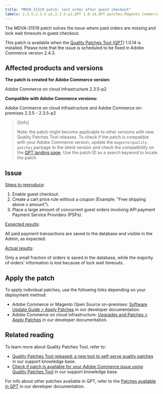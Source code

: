 ```yaml
---
title: "MDVA-31519 patch: lost order after guest checkout"
labels: 2.3.5,2.3.5-p1,2.3.5-p2,QPT 1.0.14,QPT patches,Magento Commerce,Magento Commerce Cloud,Quality Patches Tool,guest checkout,lost,missing,order placement,payment,Adobe Commerce,cloud infrastructure,on-premises,quality patches for Adobe Commerce,Magento Open Source
---
```


The MDVA-31519 patch solves the issue where paid orders are missing and lock wait timeouts in guest checkout.

This patch is available when the [Quality Patches Tool (QPT)](https://devdocs.magento.com/guides/v2.4/comp-mgr/patching.html#mqp) 1.0.14 is installed. Please note that the issue is scheduled to be fixed in Adobe Commerce version 2.4.3.

## Affected products and versions

**The patch is created for Adobe Commerce version:**

Adobe Commerce on cloud infrastructure 2.3.5-p2

**Compatible with Adobe Commerce versions:**

Adobe Commerce on cloud infrastructure and Adobe Commerce on-premises 2.3.5 - 2.3.5-p2

>![info]
>
 >Note: the patch might become applicable to other versions with new Quality Patches Tool releases. To check if the patch is compatible with your Adobe Commerce version, update the `magento/quality-patches` package to the latest version and check the compatibility on the [QPT landing page](https://devdocs.magento.com/quality-patches/tool.html#patch-grid). Use the patch ID as a search keyword to locate the patch.

## Issue

<ins>Steps to reproduce</ins>:

1. Enable guest checkout.
1. Create a cart price rule without a coupon (Example: "Free shipping above x amount").
1. Place a large amount of concurrent guest orders involving API payment Payment Service Providers (PSPs).

<ins>Expected results</ins>:

All paid payment transactions are saved to the database and visible in the Admin, as expected.

<ins>Actual results</ins>:

Only a small fraction of orders is saved in the database, while the majority of orders' information is lost because of lock wait timeouts.

## Apply the patch

To apply individual patches, use the following links depending on your deployment method:

* Adobe Commerce or Magento Open Source on-premises: [Software Update Guide > Apply Patches](https://devdocs.magento.com/guides/v2.4/comp-mgr/patching/mqp.html) in our developer documentation.
* Adobe Commerce on cloud infrastructure: [Upgrades and Patches > Apply Patches](https://devdocs.magento.com/cloud/project/project-patch.html) in our developer documentation.

## Related reading

To learn more about Quality Patches Tool, refer to:

* [Quality Patches Tool released: a new tool to self-serve quality patches](https://support.magento.com/hc/en-us/articles/360047139492) in our support knowledge base.
* [Check if patch is available for your Adobe Commerce issue using Quality Patches Tool](https://support.magento.com/hc/en-us/articles/360047125252) in our support knowledge base.

For info about other patches available in QPT, refer to the [Patches available in QPT](https://devdocs.magento.com/quality-patches/tool.html#patch-grid) in our developer documentation.
